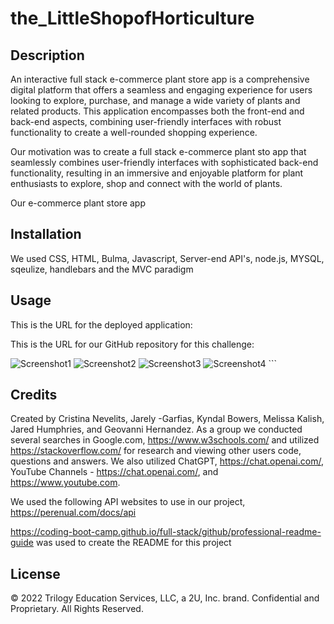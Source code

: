# the_LittleShopofHorticulture

## Description

An interactive full stack e-commerce plant store app is a comprehensive digital platform that offers a seamless and engaging experience for users looking to explore, purchase, and manage a wide variety of plants and related products. This application encompasses both the front-end and back-end aspects, combining user-friendly interfaces with robust functionality to create a well-rounded shopping experience. 

Our motivation was to create a full stack e-commerce plant sto app that seamlessly combines user-friendly interfaces with sophisticated back-end functionality, resulting in an immersive and enjoyable platform for plant enthusiasts to explore, shop and connect with the world of plants. 

Our e-commerce plant store app 

## Installation

We used CSS, HTML, Bulma, Javascript, Server-end API's, node.js, MYSQL, sqeulize, handlebars and the MVC paradigm

## Usage
This is the URL for the deployed application:

This is the URL for our GitHub repository for this challenge: 

 ![Screenshot1]()
 ![Screenshot2]()
 ![Screenshot3]()
 ![Screenshot4]()
    ```

## Credits

Created by Cristina Nevelits, Jarely -Garfias, Kyndal Bowers, Melissa Kalish, Jared Humphries, and Geovanni Hernandez. As a group we conducted several searches in Google.com, https://www.w3schools.com/ and utilized https://stackoverflow.com/ for research and viewing other users code, questions and answers. We also utilized ChatGPT, https://chat.openai.com/, YouTube Channels - https://chat.openai.com/, and https://www.youtube.com. 

We used the following API websites to use in our project, https://perenual.com/docs/api

https://coding-boot-camp.github.io/full-stack/github/professional-readme-guide was used to create the README for this project

## License

© 2022 Trilogy Education Services, LLC, a 2U, Inc. brand. Confidential and Proprietary. All Rights Reserved.
